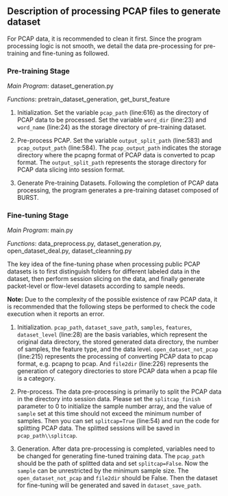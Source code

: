 ## Description of processing PCAP files to generate dataset
For PCAP data, it is recommended to clean it first.
Since the program processing logic is not smooth, we detail the data pre-processing for pre-training and fine-tuning as followed.

### Pre-training Stage
*Main Program*: dataset_generation.py

*Functions*: pretrain_dataset_generation, get_burst_feature

1. Initialization. 
Set the variable `pcap_path` (line:616) as the directory of PCAP data to be processed. 
Set the variable `word_dir` (line:23) and `word_name` (line:24) as the storage directory of pre-training dataset.

2. Pre-process PCAP. 
Set the variable `output_split_path` (line:583) and `pcap_output_path` (line:584). 
The `pcap_output_path` indicates the storage directory where the pcapng format of PCAP data is converted to pcap format. 
The `output_split_path` represents the storage directory for PCAP data slicing into session format. 

3. Generate Pre-training Datasets. 
Following the completion of PCAP data processing, the program generates a pre-training dataset composed of BURST.

### Fine-tuning Stage
*Main Program*: main.py

*Functions*: data_preprocess.py, dataset_generation.py, open_dataset_deal.py, dataset_cleanning.py

The key idea of the fine-tuning phase when processing public PCAP datasets is to first distinguish folders for different labeled data in the dataset, then perform session slicing on the data, and finally generate packet-level or flow-level datasets according to sample needs.

**Note:** Due to the complexity of the possible existence of raw PCAP data, it is recommended that the following steps be performed to check the code execution when it reports an error.

1. Initialization. 
`pcap_path`, `dataset_save_path`, `samples`, `features`, `dataset_level` (line:28) are the basis variables, which represent the original data directory, the stored generated data directory, the number of samples, the feature type, and the data level. `open_dataset_not_pcap` (line:215)  represents the processing of converting PCAP data to pcap format, e.g. pcapng to pcap. 
And `file2dir` (line:226) represents the generation of category directories to store PCAP data when a pcap file is a category. 

2. Pre-process. 
The data pre-processing is primarily to split the PCAP data in the directory into session data. 
Please set the `splitcap_finish` parameter to 0 to initialize the sample number array, and the value of `sample` set at this time should not exceed the minimum number of samples. 
Then you can set `splitcap=True` (line:54) and run the code for splitting PCAP data. The splitted sessions will be saved in `pcap_path\\splitcap`.

3. Generation. 
After data pre-processing is completed, variables need to be changed for generating fine-tuned training data. The `pcap_path` should be the path of splitted data and set 
`splitcap=False`. Now the `sample` can be unrestricted by the minimum sample size. The `open_dataset_not_pcap` and `file2dir` should be False. Then the dataset for fine-tuning will be generated and saved in `dataset_save_path`. 
